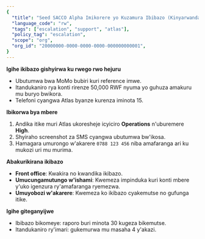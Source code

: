 ```yaml
---
{
  "title": "Seed SACCO Alpha Imikorere yo Kuzamura Ibibazo (Kinyarwanda)",
  "language_code": "rw",
  "tags": ["escalation", "support", "atlas"],
  "policy_tag": "escalation",
  "scope": "org",
  "org_id": "20000000-0000-0000-0000-000000000001",
}
---
```


**Igihe ikibazo gishyirwa ku rwego rwo hejuru**

- Ubutumwa bwa MoMo bubiri kuri reference imwe.
- Itandukaniro rya konti rirenze 50,000 RWF nyuma yo guhuza amakuru mu buryo
  bwikora.
- Telefoni cyangwa Atlas byanze kurenza iminota 15.

**Ibikorwa bya mbere**

1. Andika itike muri Atlas ukoresheje icyiciro **Operations** n'uburemere
   **High**.
2. Shyiraho screenshot za SMS cyangwa ubutumwa bw'ikosa.
3. Hamagara umurongo w'akarere `0788 123 456` niba amafaranga ari ku mukozi uri
   mu murima.

**Abakurikirana ikibazo**

- **Front office**: Kwakira no kwandika ikibazo.
- **Umucungamutungo w'ishami**: Kwemeza impinduka kuri konti mbere y'uko
  igenzura ry'amafaranga ryemezwa.
- **Umuyobozi w'akarere**: Kwemeza ko ikibazo cyakemutse no gufunga itike.

**Igihe giteganyijwe**

- Ibibazo bikomeye: raporo buri minota 30 kugeza bikemutse.
- Itandukaniro ry'imari: gukemurwa mu masaha 4 y'akazi.
